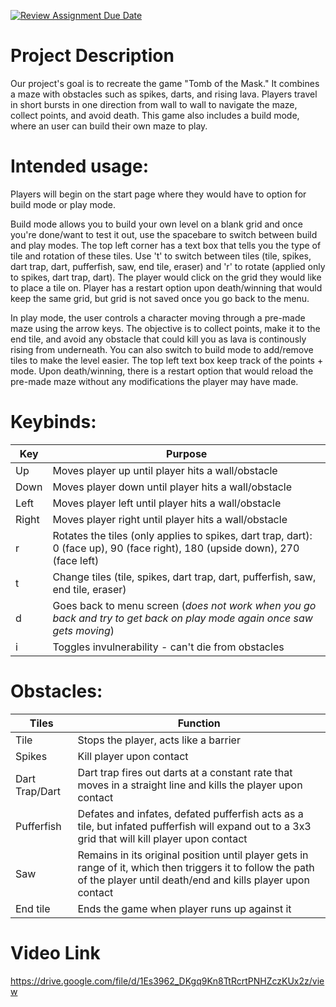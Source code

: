 [![Review Assignment Due Date](https://classroom.github.com/assets/deadline-readme-button-22041afd0340ce965d47ae6ef1cefeee28c7c493a6346c4f15d667ab976d596c.svg)](https://classroom.github.com/a/YxXKqIeT)
# Project Description

Our project's goal is to recreate the game "Tomb of the Mask." It combines a maze with obstacles such as spikes, darts, and rising lava. Players travel in short bursts in one direction from wall to wall to navigate the maze, collect points, and avoid death. This game also includes a build mode, where an user can build their own maze to play.

# Intended usage:

Players will begin on the start page where they would have to option for build mode or play mode. 

Build mode allows you to build your own level on a blank grid and once you're done/want to test it out, use the spacebare to switch between build and play modes. The top left corner has a text box that tells you the type of tile and rotation of these tiles. Use 't' to switch between tiles (tile, spikes, dart trap, dart, pufferfish, saw, end tile, eraser) and 'r' to rotate (applied only to spikes, dart trap, dart). The player would click on the grid they would like to place a tile on. Player has a restart option upon death/winning that would keep the same grid, but grid is not saved once you go back to the menu.

In play mode, the user controls a character moving through a pre-made maze using the arrow keys. The objective is to collect points, make it to the end tile, and avoid any obstacle that could kill you as lava is continously rising from underneath. You can also switch to build mode to add/remove tiles to make the level easier. The top left text box keep track of the points + mode. Upon death/winning, there is a restart option that would reload the pre-made maze without any modifications the player may have made.

# Keybinds: 

| **Key** | **Purpose** |
| ------- | ----------- |
| Up | Moves player up until player hits a wall/obstacle |
| Down | Moves player down until player hits a wall/obstacle |
| Left | Moves player left until player hits a wall/obstacle |
| Right | Moves player right until player hits a wall/obstacle |
| r | Rotates the tiles (only applies to spikes, dart trap, dart): 0 (face up), 90 (face right), 180 (upside down), 270 (face left) |
| t | Change tiles (tile, spikes, dart trap, dart, pufferfish, saw, end tile, eraser) |
| d | Goes back to menu screen (*does not work when you go back and try to get back on play mode again once saw gets moving*) |
| i | Toggles invulnerability - can't die from obstacles |

# Obstacles: 

| **Tiles** | **Function** |
| --------- | ------------ |
| Tile | Stops the player, acts like a barrier |
| Spikes | Kill player upon contact |
| Dart Trap/Dart | Dart trap fires out darts at a constant rate that moves in a straight line and kills the player upon contact |
| Pufferfish | Defates and infates, defated pufferfish acts as a tile, but infated pufferfish will expand out to a 3x3 grid that will kill player upon contact |
| Saw | Remains in its original position until player gets in range of it, which then triggers it to follow the path of the player until death/end and kills player upon contact |
| End tile | Ends the game when player runs up against it |

# Video Link
https://drive.google.com/file/d/1Es3962_DKgq9Kn8TtRcrtPNHZczKUx2z/view 

  
